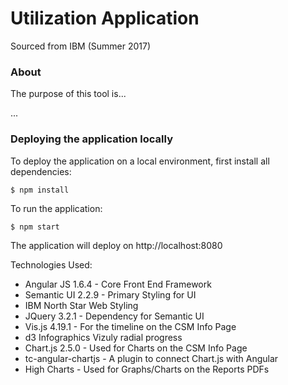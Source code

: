 # Utilization Application
Sourced from IBM (Summer 2017)


### About
The purpose of this tool is...

...



### Deploying the application locally
To deploy the application on a local environment, first install all dependencies:
```
$ npm install
```

To run the application:

```
$ npm start
```

The application will deploy on http://localhost:8080


Technologies Used:
* Angular JS 1.6.4 - Core Front End Framework
* Semantic UI 2.2.9 - Primary Styling for UI
* IBM North Star Web Styling
* JQuery 3.2.1 - Dependency for Semantic UI
* Vis.js 4.19.1 - For the timeline on the CSM Info Page
* d3 Infographics Vizuly radial progress
* Chart.js 2.5.0 - Used for Charts on the CSM Info Page
* tc-angular-chartjs - A plugin to connect Chart.js with Angular
* High Charts - Used for Graphs/Charts on the Reports PDFs
